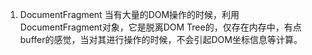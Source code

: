 1. DocumentFragment
当有大量的DOM操作的时候，利用DocumentFragment对象，它是脱离DOM Tree的，仅存在内存中，有点buffer的感觉，当对其进行操作的时候，不会引起DOM坐标信息等计算。
